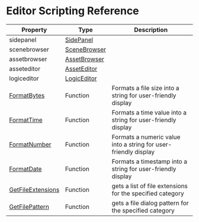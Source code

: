 # Editor Scripting Reference


| Property | Type | Description |
|---|---|---|
| sidepanel | [SidePanel](SidePanel.md) |  |
| scenebrowser | [SceneBrowser](SceneBrowser.md) | |
| assetbrowser | [AssetBrowser](AssetBrowser.md) | |
| asseteditor | [AssetEditor](AssetEditor.md) | |
| logiceditor | [LogicEditor](LogicEditor.md) | |
| [FormatBytes](FormatBytes.md) | Function  | Formats a file size into a string for user-friendly display |
| [FormatTime](FormatTime.md) | Function  | Formats a time value into a string for user-friendly display |
| [FormatNumber](FormatNumber.md) | Function  | Formats a numeric value into a string for user-friendly display |
| [FormatDate](FormatDate.md) | Function  | Formats a timestamp into a string for user-friendly display |
| [GetFileExtensions](GetFileExtensions.md) | Function | gets a list of file extensions for the specified category |
| [GetFilePattern](GetFilePattern.md) | Function | gets a file dialog pattern for the specified category |

